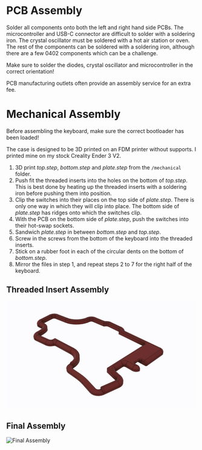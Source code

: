 # PCB Assembly

Solder all components onto both the left and right hand side PCBs.
The microcontroller and USB-C connector are difficult to solder with a soldering iron.
The crystal oscillator must be soldered with a hot air station or oven.
The rest of the components can be soldered with a soldering iron, although there are a few 0402 components which can be a challenge.

Make sure to solder the diodes, crystal oscillator and microcontroller in the correct orientation!

PCB manufacturing outlets often provide an assembly service for an extra fee.

# Mechanical Assembly

Before assembling the keyboard, make sure the correct bootloader has been loaded!

The case is designed to be 3D printed on an FDM printer without supports.
I printed mine on my stock Creality Ender 3 V2.

1. 3D print *top.step*, *bottom.step* and *plate.step* from the `/mechanical` folder.
2. Push fit the threaded inserts into the holes on the bottom of *top.step*.
   This is best done by heating up the threaded inserts with a soldering iron before pushing them into position.
3. Clip the switches into their places on the top side of *plate.step*.
   There is only one way in which they will clip into place.
   The bottom side of *plate.step* has ridges onto which the switches clip.
4. With the PCB on the bottom side of *plate.step*, push the switches into their hot-swap sockets.
5. Sandwich *plate.step* in between *bottom.step* and *top.step*.
6. Screw in the screws from the bottom of the keyboard into the threaded inserts.
7. Stick on a rubber foot in each of the circular dents on the bottom of *bottom.step*.
8. Mirror the files in step 1, and repeat steps 2 to 7 for the right half of the keyboard.

## Threaded Insert Assembly
![Threaded Inserts](../collateral/animations/threaded-insert-assembly.gif)
## Final Assembly
![Final Assembly](../collateral/animations/3435-assembly.gif)
